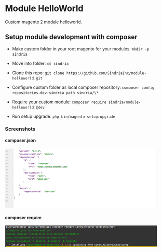 # Module HelloWorld

Custom magento 2 module helloworld.

## Setup module development with composer

- Make custom folder in your root magento for your modules: `mkdir -p sindria`

- Move into folder: `cd sindria`

- Clone this repo: `git clone https://github.com/SindriaInc/module-helloworld.git`

- Configure custom folder as local composer repository: `composer config repositories.dev-sindria path sindria/\*`

- Require your custom module: `composer require sindria/module-helloworld:@dev` 

- Run setup upgrade: `php bin/magento setup:upgrade`


### Screenshots

#### composer.json
![composer](https://raw.githubusercontent.com/SindriaInc/module-bootstrap/master/docs/screenshots/composer.png)


#### composer require
![require](https://raw.githubusercontent.com/SindriaInc/module-bootstrap/master/docs/screenshots/require.png)
